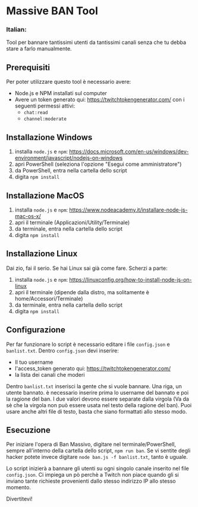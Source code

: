 # Massive BAN Tool

### Italian:
Tool per bannare tantissimi utenti da tantissimi canali senza che tu debba stare a farlo manualmente.

## Prerequisiti
Per poter utilizzare questo tool è necessario avere:
- Node.js e NPM installati sul computer
- Avere un token generato qui: https://twitchtokengenerator.com/ con i seguenti permessi attivi:
  - `chat:read`
  - `channel:moderate`

## Installazione Windows
1. installa `node.js` e `npm`: https://docs.microsoft.com/en-us/windows/dev-environment/javascript/nodejs-on-windows
2. apri PowerShell (seleziona l'opzione "Esegui come amministratore")
3. da PowerShell, entra nella cartella dello script
4. digita `npm install`

## Installazione MacOS
1. installa `node.js` e `npm`: https://www.nodeacademy.it/installare-node-js-mac-os-x/
2. apri il terminale (Applicazioni/Utility/Terminale)
3. da terminale, entra nella cartella dello script
4. digita `npm install`

## Installazione Linux
Dai zio, fai il serio. Se hai Linux sai già come fare.
Scherzi a parte:
1. installa `node.js` e `npm`: https://linuxconfig.org/how-to-install-node-js-on-linux
2. apri il terminale (dipende dalla distro, ma solitamente è home/Accessori/Terminale)
3. da terminale, entra nella cartella dello script
4. digita `npm install`

## Configurazione
Per far funzionare lo script è necessario editare i file `config.json` e `banlist.txt`.
Dentro `config.json` devi inserire:
- Il tuo username
- l'access_token generato qui: https://twitchtokengenerator.com/
- la lista dei canali che moderi

Dentro `banlist.txt` inserisci la gente che si vuole bannare.
Una riga, un utente bannato.
è necessario inserire prima lo username del bannato e poi la ragione del ban.
I due valori devono essere separate dalla virgola (Va da sè che la virgola non può essere usata nel testo della ragione del ban).
Puoi usare anche altri file di testo, basta che siano formattati allo stesso modo.

## Esecuzione
Per iniziare l'opera di Ban Massivo, digitare nel terminale/PowerShell, sempre all'interno della cartella dello script, `npm run ban`.
Se vi sentite degli hacker potete invece digitare `node ban.js -f banlist.txt`, tanto è uguale.

Lo script inizierà a bannare gli utenti su ogni singolo canale inserito nel file `config.json`.
Ci impiega un pò perchè a Twitch non piace quando gli si inviano tante richieste provenienti dallo stesso indirizzo IP allo stesso momento.

Divertitevi!
